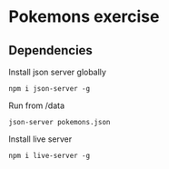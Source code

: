 # Pokemons exercise

## Dependencies

Install json server globally

`npm i json-server -g`

Run from /data

`json-server pokemons.json`

Install live server

`npm i live-server -g`
